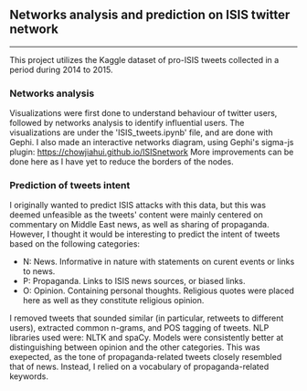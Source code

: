 ## Networks analysis and prediction on ISIS twitter network

---

This project utilizes the Kaggle dataset of pro-ISIS tweets collected in a period during 2014 to 2015. 

### Networks analysis

Visualizations were first done to understand behaviour of twitter users, followed by networks analysis to identify influential users. The visualizations are under the 'ISIS_tweets.ipynb' file, and are done with Gephi. I also made an interactive networks diagram, using Gephi's sigma-js plugin: 
<https://chowjiahui.github.io/ISISnetwork> 
More improvements can be done here as I have yet to reduce the borders of the nodes. 

### Prediction of tweets intent

I originally wanted to predict ISIS attacks with this data, but this was deemed unfeasible as the tweets' content were mainly centered on commentary on Middle East news, as well as sharing of propaganda. However, I thought it would be interesting to predict the intent of tweets based on the following categories: 

-  N: News. Informative in nature with statements on curent events or links to news.
- P: Propaganda. Links to ISIS news sources, or biased links.
- O: Opinion. Containing personal thoughts. Religious quotes were placed here as well as they constitute religious opinion.

I removed tweets that sounded similar (in particular, retweets to different users), extracted common n-grams, and POS tagging of tweets. NLP libraries used were: NLTK and spaCy.
Models were consistently better at distinguishing between opinion and the other categories. This was exepected, as the tone of propaganda-related tweets closely resembled that of news. Instead, I relied on a vocabulary of propaganda-related keywords. 
